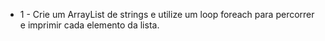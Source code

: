 - 1 - Crie um ArrayList de strings e utilize um loop foreach para percorrer e imprimir cada elemento da lista.
